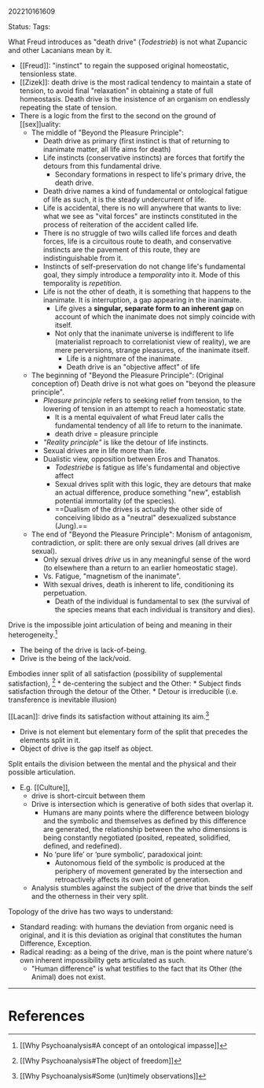 202210161609

Status: 
Tags: 

What Freud introduces as "death drive" (*Todestrieb*) is not what Zupancic and other Lacanians mean by it.
* [[Freud]]: "instinct" to regain the supposed original homeostatic, tensionless state.
* [[Zizek]]: death drive is the most radical tendency to maintain a state of tension, to avoid final "relaxation" in obtaining a state of full homeostasis. Death drive is the insistence of an organism on endlessly repeating the state of tension.
* There is a logic from the first to the second on the ground of [[sex]]uality:
	* The middle of "Beyond the Pleasure Principle":
		* Death drive as primary (first instinct is that of returning to inanimate matter, all life aims for death)
		* Life instincts (conservative instincts) are forces that fortify the detours from this fundamental drive.
		    * Secondary formations in respect to life's primary drive, the death drive.
		* Death drive names a kind of fundamental or ontological fatigue of life as such, it is the steady undercurrent of life.
		* Life is accidental, there is no will anywhere that wants to live: what we see as "vital forces" are instincts constituted in the process of reiteration of the accident called life.
		* There is no struggle of two wills called life forces and death forces, life is a circuitous route to death, and conservative instincts are the pavement of this route, they are indistinguishable from it.
		* Instincts of self-preservation do not change life's fundamental goal, they simply introduce a *temporality* into it. Mode of this temporality is *repetition*.
		* Life is not the other of death, it is something that happens to the inanimate. It is interruption, a gap appearing in the inanimate.
		    * Life gives a **singular, separate form to an inherent gap** on account of which the inanimate does not simply coincide with itself.
		    * Not only that the inanimate universe is indifferent to life (materialist reproach to correlationist view of reality), we are mere perversions, strange pleasures, of the inanimate itself.
		        * Life is a nightmare of the inanimate.
		        * Death drive is an "objective affect" of life
	* The beginning of "Beyond the Pleasure Principle": (Original conception of) Death drive is not what goes on "beyond the pleasure principle".
		* *Pleasure principle* refers to seeking relief from tension, to the lowering of tension in an attempt to reach a homeostatic state.
		    * It is a mental equivalent of what Freud later calls the fundamental tendency of all life to return to the inanimate. 
		    * death drive = pleasure principle
		* *"Reality principle"* is like the detour of life instincts.
		* Sexual drives are in life more than life.
		* Dualistic view, opposition between Eros and Thanatos.
			* *Todestriebe* is fatigue as life's fundamental and objective affect
			* Sexual drives split with this logic, they are detours that make an actual difference, produce something "new", establish potential immortality (of the species).
			* ==Dualism of the drives is actually the other side of conceiving libido as a "neutral" desexualized substance (Jung).==
	- The end of "Beyond the Pleasure Principle": Monism of antagonism, contradiction, or split: there are only sexual drives (all drives are sexual).
		* Only sexual drives *drive* us in any meaningful sense of the word (to elsewhere than a return to an earlier homeostatic stage).
		* Vs. Fatigue, "magnetism of the inanimate".
		* With sexual drives, death is inherent to life, conditioning its perpetuation.
		    * Death of the individual is fundamental to sex (the survival of the species means that each individual is transitory and dies).

Drive is the impossible joint articulation of being and meaning in their heterogeneity.[^1]
- The being of the drive is lack-of-being.
- Drive is the being of the lack/void.

Embodies inner split of all satisfaction (possibility of supplemental satisfaction), [^2]
	* de-centering the subject and the Other:
		* Subject finds satisfaction through the detour of the Other.
			* Detour is irreducible (i.e. transference is inevitable illusion)

[[Lacan]]: drive finds its satisfaction without attaining its aim.[^3]
* Drive is not element but elementary form of the split that precedes the elements split in it.
* Object of drive is the gap itself as object.



Split entails the division between the mental and the physical and their possible articulation.
* E.g. [[Culture]], 
	* drive is short-circuit between them
	* Drive is intersection which is generative of both sides that overlap it.
		* Humans are many points where the difference between biology and the symbolic and themselves as defined by this difference are generated, the relationship between the who dimensions is being constantly negotiated (posited, repeated, solidified, defined, and redefined).
		* No ‘pure life’ or ‘pure symbolic’, paradoxical joint:
			* Autonomous field of the symbolic is produced at the periphery of movement generated by the intersection and retroactively affects its own point of generation.
	* Analysis stumbles against the subject of the drive that binds the self and the otherness in their very split.

Topology of the drive has two ways to understand:
* Standard reading: with humans the deviation from organic need is original, and it is this deviation as original that constitutes the human Difference, Exception.
* Radical reading: as a being of the drive, man is the point where nature's own inherent impossibility gets articulated as such.
    * "Human difference" is what testifies to the fact that its Other (the Animal) does not exist.
---
# References

[^1]: [[Why Psychoanalysis#A concept of an ontological impasse]]
[^2]: [[Why Psychoanalysis#The object of freedom]]
[^3]: [[Why Psychoanalysis#Some (un)timely observations]]